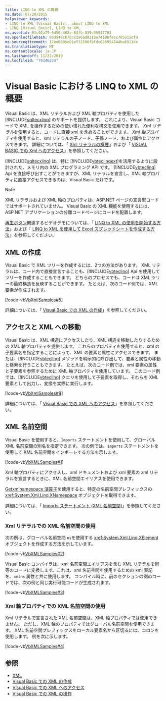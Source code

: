 ```yaml
---
title: LINQ to XML の概要
ms.date: 07/20/2015
helpviewer_keywords:
- LINQ to XML [Visual Basic], about LINQ to XML
- LINQ [Visual Basic], LINQ to XML
ms.assetid: 01c62a79-6d58-468e-84fb-039c05947701
ms.openlocfilehash: 80d94ecb7dcc196ad831be7418bfecc785015cf9
ms.sourcegitcommit: 17ee6605e01ef32506f8fdc686954244ba6911de
ms.translationtype: MT
ms.contentlocale: ja-JP
ms.lasthandoff: 11/22/2019
ms.locfileid: "74346234"
---
```

# <a name="overview-of-linq-to-xml-in-visual-basic"></a>Visual Basic における LINQ to XML の概要
Visual Basic は、XML リテラルおよび XML 軸プロパティを使用した [!INCLUDE[sqltecxlinq](~/includes/sqltecxlinq-md.md)] のサポートを提供します。 これにより、Visual Basic コードで XML を操作するための使い慣れた便利な構文を使用できます。 *Xml リテラル*を使用すると、コードに直接 xml を含めることができます。 *Xml 軸プロパティ*を使用すると、xml リテラルの子ノード、子孫ノード、および属性にアクセスできます。 詳細については、「 [Xml リテラルの概要](../../../../visual-basic/programming-guide/language-features/xml/xml-literals-overview.md)」および「 [VISUAL BASIC での Xml へのアクセス](../../../../visual-basic/programming-guide/language-features/xml/accessing-xml.md)」を参照してください。  
  
 [!INCLUDE[sqltecxlinq](~/includes/sqltecxlinq-md.md)] は、特に [!INCLUDE[vbteclinqext](~/includes/vbteclinqext-md.md)]を活用するように設計された、メモリ内の XML プログラミング API です。 [!INCLUDE[vbteclinq](~/includes/vbteclinq-md.md)] Api を直接呼び出すことができますが、XML リテラルを宣言し、XML 軸プロパティに直接アクセスできるのは、Visual Basic だけです。  
  
> [!NOTE]
> XML リテラルおよび XML 軸のプロパティは、ASP.NET ページの宣言型コードではサポートされていません。 Visual Basic の XML 機能を使用するには、ASP.NET アプリケーションの分離コードページにコードを配置します。  
  
 [再生ボタン](./media/overview-of-linq-to-xml/play-video-icon-example.gif)関連するビデオデモについては、「 [LINQ to XML の使用を開始する方法](/aspnet/web-forms/videos/data-access/linq-videos-from-the-vb-team/how-do-i-get-started-with-linq-to-xml)」および「 [LINQ to XML を使用して Excel スプレッドシートを作成する方法](/aspnet/web-forms/videos/data-access/linq-videos-from-the-vb-team/how-do-i-create-excel-spreadsheets-using-linq-to-xml)」を参照してください。   
  
## <a name="creating-xml"></a>XML の作成  
 Visual Basic で XML ツリーを作成するには、2つの方法があります。 XML リテラルは、コード内で直接宣言することも、[!INCLUDE[vbteclinq](~/includes/vbteclinq-md.md)] Api を使用してツリーを作成することもできます。 どちらのプロセスでも、コードは XML ツリーの最終構造を反映することができます。 たとえば、次のコード例では、XML 要素が作成されます。  
  
 [!code-vb[VbXmlSamples#5](~/samples/snippets/visualbasic/VS_Snippets_VBCSharp/VbXMLSamples/VB/XMLSamples2.vb#5)]  
  
 詳細については、「 [Visual Basic での XML の作成](../../../../visual-basic/programming-guide/language-features/xml/creating-xml.md)」を参照してください。  
  
## <a name="accessing-and-navigating-xml"></a>アクセスと XML への移動  
 Visual Basic は、XML 構造にアクセスしたり、XML 構造を移動したりするための XML 軸プロパティを提供します。 これらのプロパティを使用すると、xml の子要素名を指定することによって、XML の要素と属性にアクセスできます。 または、[!INCLUDE[vbteclinq](~/includes/vbteclinq-md.md)] メソッドを明示的に呼び出して、要素と属性の移動と検索を行うこともできます。 たとえば、次のコード例では、xml 要素の属性と子要素を参照するために XML 軸プロパティを使用しています。 このコード例では、[!INCLUDE[vbteclinq](~/includes/vbteclinq-md.md)] クエリを使用して子要素を取得し、それらを XML 要素として出力し、変換を実際に実行します。  
  
 [!code-vb[VbXmlSamples#8](~/samples/snippets/visualbasic/VS_Snippets_VBCSharp/VbXMLSamples/VB/XMLSamples3.vb#8)]  
  
 詳細については、「 [Visual Basic での XML へのアクセス](../../../../visual-basic/programming-guide/language-features/xml/accessing-xml.md)」を参照してください。  
  
## <a name="xml-namespaces"></a>XML 名前空間  
 Visual Basic を使用すると、`Imports` ステートメントを使用して、グローバル XML 名前空間の別名を指定できます。 次の例では、`Imports` ステートメントを使用して XML 名前空間をインポートする方法を示します。  
  
 [!code-vb[VbXMLSamples#1](~/samples/snippets/visualbasic/VS_Snippets_VBCSharp/VbXMLSamples/VB/XMLSamples1.vb#1)]  
  
 Xml 軸プロパティにアクセスし、xml ドキュメントおよび xml 要素の xml リテラルを宣言するときに、XML 名前空間エイリアスを使用できます。  
  
 [Getxmlnamespace 演算子](../../../../visual-basic/language-reference/operators/getxmlnamespace-operator.md)を使用すると、特定の名前空間プレフィックスの <xref:System.Xml.Linq.XNamespace> オブジェクトを取得できます。  
  
 詳細については、「 [Imports ステートメント (XML 名前空間)](../../../../visual-basic/language-reference/statements/imports-statement-xml-namespace.md)」を参照してください。  
  
### <a name="using-xml-namespaces-in-xml-literals"></a>Xml リテラルでの XML 名前空間の使用  
 次の例は、グローバル名前空間 `ns`を使用する <xref:System.Xml.Linq.XElement> オブジェクトを作成する方法を示しています。  
  
 [!code-vb[VbXMLSamples#2](~/samples/snippets/visualbasic/VS_Snippets_VBCSharp/VbXMLSamples/VB/XMLSamples1.vb#2)]  
  
 Visual Basic コンパイラは、xml 名前空間エイリアスを含む XML リテラルを同等のコードに変換します。これは、xml 名前空間を使用するための xml 表記を、`xmlns` 属性と共に使用します。 コンパイル時に、前のセクションの例のコードでは、次の例と同じ実行可能コードが生成されます。  
  
 [!code-vb[VbXMLSamples#3](~/samples/snippets/visualbasic/VS_Snippets_VBCSharp/VbXMLSamples/VB/XMLSamples1.vb#3)]  
  
### <a name="using-xml-namespaces-in-xml-axis-properties"></a>Xml 軸プロパティでの XML 名前空間の使用  
 Xml リテラルで宣言された XML 名前空間は、XML 軸プロパティでは使用できません。 ただし、XML 軸のプロパティではグローバル名前空間を使用できます。 XML 名前空間プレフィックスをローカル要素名から区切るには、コロンを使用します。 例を次に示します。  
  
 [!code-vb[VbXMLSamples#4](~/samples/snippets/visualbasic/VS_Snippets_VBCSharp/VbXMLSamples/VB/XMLSamples1.vb#4)]  
  
## <a name="see-also"></a>参照

- [XML](../../../../visual-basic/programming-guide/language-features/xml/index.md)
- [Visual Basic での XML の作成](../../../../visual-basic/programming-guide/language-features/xml/creating-xml.md)
- [Visual Basic での XML へのアクセス](../../../../visual-basic/programming-guide/language-features/xml/accessing-xml.md)
- [Visual Basic での XML の操作](../../../../visual-basic/programming-guide/language-features/xml/manipulating-xml.md)
